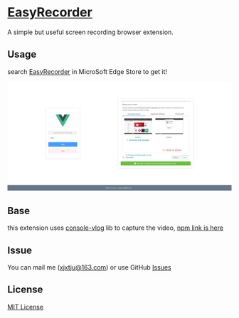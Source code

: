 # [EasyRecorder](https://microsoftedge.microsoft.com/addons/detail/easyrecorder/hkhpbenocenpoanfmancakiemjcfopdi?hl=zh-CN)

A simple but useful screen recording browser extension.

## Usage

search [EasyRecorder]() in MicroSoft Edge Store to get it!

![usage](https://github.com/Alfxjx/crx-vlog/blob/master/static/usage.png)

## Base

this extension uses [console-vlog](https://github.com/Alfxjx/console-vlog) lib to capture the video, [npm link is here](https://www.npmjs.com/package/console-vlog)

## Issue

You can mail me (xjxtju@163.com) or use GitHub [Issues](https://github.com/Alfxjx/crx-vlog/issues)

## License

[MIT License](https://mit-license.org/)
